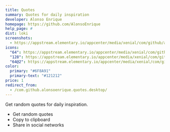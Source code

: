 ```yaml
---
title: Quotes
summary: Quotes for daily inspiration
developer: Alonso Enrique
homepage: https://github.com/AlonsoEnrique
help_page: #
dist: loki
screenshots:
  - https://appstream.elementary.io/appcenter/media/xenial/com/github/alonsoenrique.quotes.desktop/22C0BFD09C7BB50FD947483514E4446C/screenshots/image-1_orig.png
icons:
  "64": https://appstream.elementary.io/appcenter/media/xenial/com/github/alonsoenrique.quotes.desktop/22C0BFD09C7BB50FD947483514E4446C/icons/64x64/com.github.alonsoenrique.quotes_com.github.alonsoenrique.quotes.png
  "128": https://appstream.elementary.io/appcenter/media/xenial/com/github/alonsoenrique.quotes.desktop/22C0BFD09C7BB50FD947483514E4446C/icons/128x128/com.github.alonsoenrique.quotes_com.github.alonsoenrique.quotes.png
  "64@2": https://appstream.elementary.io/appcenter/media/xenial/com/github/alonsoenrique.quotes.desktop/22C0BFD09C7BB50FD947483514E4446C/icons/64x64@2/com.github.alonsoenrique.quotes_com.github.alonsoenrique.quotes.png
color:
  primary: "#6F8A91"
  primary-text: "#121212"
price: 1
redirect_from:
  - /com.github.alonsoenrique.quotes.desktop/
---
```


<p>Get random quotes for daily inspiration.</p>
<ul>
  <li>Get random quotes</li>
  <li>Copy to clipboard</li>
  <li>Share in social networks</li>
</ul>